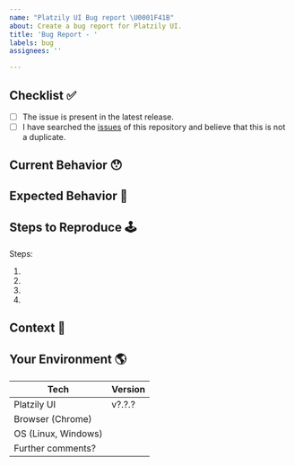 ```yaml
---
name: "Platzily UI Bug report \U0001F41B"
about: Create a bug report for Platzily UI.
title: 'Bug Report - '
labels: bug
assignees: ''

---
```


<!-- Provide a general summary of the issue in the Title above -->

## Checklist ✅

<!--
  Thank you very much for contributing to Platzily UI by creating an issue!
  To avoid duplicate issues we ask you to check off the following list.
-->

<!-- Checked checkbox should look like this: [x] -->

- [ ] The issue is present in the latest release.
- [ ] I have searched the [issues](https://github.com/platzily/platzily-ui/issues) of this repository and believe that this is not a duplicate.

## Current Behavior 😯

<!-- Describe what happens instead of the expected behavior. -->

## Expected Behavior 🤔

<!-- Describe what should happen. -->

## Steps to Reproduce 🕹

<!-- Enumerate the steps in the app to reproduce the issue -->

Steps:

1.
2.
3.
4.

## Context 🔦

<!--
  What are you trying to accomplish? How has this issue affected you?
  Providing context helps us come up with a solution that is most useful in the real world.
-->

## Your Environment 🌎

<!-- Include as many relevant details about the environment with which you experienced the bug. -->

| Tech                 | Version |
| -------------------- | ------- |
| Platzily UI          | v?.?.?  |
| Browser (Chrome)     |         |
| OS (Linux, Windows)  |         |
| Further comments?    |         |